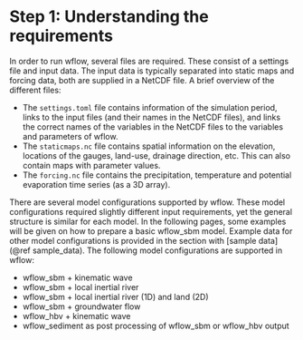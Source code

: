 # Step 1: Understanding the requirements

In order to run wflow, several files are required. These consist of a settings file and input data. The input data is typically separated into static maps and forcing data, both are supplied in a NetCDF file. A brief overview of the different files:

 - The `settings.toml` file contains information of the simulation period, links to the input files (and their names in the NetCDF files), and links the correct names of the variables in the NetCDF files to the variables and parameters of wflow.
 - The `staticmaps.nc` file contains spatial information on the elevation, locations of the gauges, land-use, drainage direction, etc. This can also contain maps with parameter values.
 - The `forcing.nc` file contains the precipitation, temperature and potential evaporation time series (as a 3D array). 

There are several model configurations supported by wflow. These model configurations required slightly different input requirements, yet the general structure is similar for each model. In the following pages, some examples will be given on how to prepare a basic wflow\_sbm model. Example data for other model configurations is provided in the section with [sample data](@ref sample_data). The following model configurations are supported in wflow:

 - wflow\_sbm + kinematic wave
 - wflow\_sbm + local inertial river
 - wflow\_sbm + local inertial river (1D) and land (2D)
 - wflow\_sbm + groundwater flow
 - wflow\_hbv + kinematic wave
 - wflow\_sediment as post processing of wflow_sbm or wflow_hbv output

